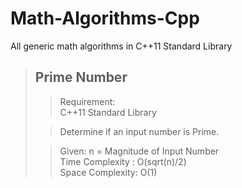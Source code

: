 # Math-Algorithms-Cpp
All generic math algorithms in C++11 Standard Library

> ## Prime Number
>> Requirement:  
>> C++11 Standard Library
>
>> Determine if an input number is Prime.
>
>> Given: n = Magnitude of Input Number  
>> Time Complexity : O(sqrt(n)/2)  
>> Space Complexity: O(1)
